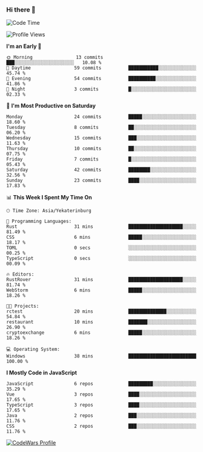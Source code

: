 ### Hi there 👋

<!--START_SECTION:waka-->
![Code Time](http://img.shields.io/badge/Code%20Time-188%20hrs%2018%20mins-blue)

![Profile Views](http://img.shields.io/badge/Profile%20Views-0-blue)

**I'm an Early 🐤** 

```text
🌞 Morning                13 commits          ███░░░░░░░░░░░░░░░░░░░░░░   10.08 % 
🌆 Daytime                59 commits          ███████████░░░░░░░░░░░░░░   45.74 % 
🌃 Evening                54 commits          ██████████░░░░░░░░░░░░░░░   41.86 % 
🌙 Night                  3 commits           █░░░░░░░░░░░░░░░░░░░░░░░░   02.33 % 
```
📅 **I'm Most Productive on Saturday** 

```text
Monday                   24 commits          █████░░░░░░░░░░░░░░░░░░░░   18.60 % 
Tuesday                  8 commits           ██░░░░░░░░░░░░░░░░░░░░░░░   06.20 % 
Wednesday                15 commits          ███░░░░░░░░░░░░░░░░░░░░░░   11.63 % 
Thursday                 10 commits          ██░░░░░░░░░░░░░░░░░░░░░░░   07.75 % 
Friday                   7 commits           █░░░░░░░░░░░░░░░░░░░░░░░░   05.43 % 
Saturday                 42 commits          ████████░░░░░░░░░░░░░░░░░   32.56 % 
Sunday                   23 commits          ████░░░░░░░░░░░░░░░░░░░░░   17.83 % 
```


📊 **This Week I Spent My Time On** 

```text
🕑︎ Time Zone: Asia/Yekaterinburg

💬 Programming Languages: 
Rust                     31 mins             ████████████████████░░░░░   81.49 % 
CSS                      6 mins              █████░░░░░░░░░░░░░░░░░░░░   18.17 % 
TOML                     0 secs              ░░░░░░░░░░░░░░░░░░░░░░░░░   00.25 % 
TypeScript               0 secs              ░░░░░░░░░░░░░░░░░░░░░░░░░   00.09 % 

🔥 Editors: 
RustRover                31 mins             ████████████████████░░░░░   81.74 % 
WebStorm                 6 mins              █████░░░░░░░░░░░░░░░░░░░░   18.26 % 

🐱‍💻 Projects: 
rctest                   20 mins             ██████████████░░░░░░░░░░░   54.84 % 
restaurant               10 mins             ███████░░░░░░░░░░░░░░░░░░   26.90 % 
cryptoexchange           6 mins              █████░░░░░░░░░░░░░░░░░░░░   18.26 % 

💻 Operating System: 
Windows                  38 mins             █████████████████████████   100.00 % 
```

**I Mostly Code in JavaScript** 

```text
JavaScript               6 repos             █████████░░░░░░░░░░░░░░░░   35.29 % 
Vue                      3 repos             ████░░░░░░░░░░░░░░░░░░░░░   17.65 % 
TypeScript               3 repos             ████░░░░░░░░░░░░░░░░░░░░░   17.65 % 
Java                     2 repos             ███░░░░░░░░░░░░░░░░░░░░░░   11.76 % 
CSS                      2 repos             ███░░░░░░░░░░░░░░░░░░░░░░   11.76 % 
```




<!--END_SECTION:waka-->

[![CodeWars Profile](https://www.codewars.com/users/jange4ik/badges/small)](https://www.codewars.com/users/jange4ik)
